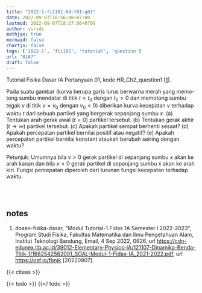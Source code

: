 ```yaml
---
title: "2022-1-fi1101-04-t01-q01"
date: 2022-09-07T16:56:00+07:00
lastmod: 2022-09-07T18:17:00+0700
author: viridi
mathjax: true
mermaid: false
chartjs: false
tags: ['2022-1', 'fi1101', 'tutorial', 'question']
url: "0167"
draft: false
---
```

Tutorial Fisika Dasar IA Pertanyaan 01, kode HR_Ch2_question1 [[1](#r01)].

Pada suatu gambar (kurva berupa garis lurus berwarna merah yang memo-tong sumbu mendatar di titik $t = t_0$ dengan $t_0 > 0$ dan memotong sumbu tegak $v$ di titik $v = v_0$ dengan $v_0 < 0$) diberikan kurva kecepatan $v$ terhadap waktu $t$ dari sebuah partikel yang bergerak sepanjang sumbu $x$. (a) Tentukan arah gerak awal ($t = 0$) partikel tersebut. (b) Tentukan gerak akhir ($t \rightarrow \infty$) partikel tersebut. (c) Apakah partikel sempat berhenti sesaat? (d) Apakah percepatan partikel bernilai positif atau negatif? (e) Apakah percepatan partikel bernilai konstant ataukah berubah seiring dengan waktu?

Petunjuk: Umumnya bila $v > 0$ gerak partikel di sepanjang sumbu $x$ akan ke arah kanan dan bila $v < 0$ gerak partikel di sepanjang sumbu $x$ akan ke arah kiri. Fungsi percepatan diperoleh dari turunan fungsi kecepatan terhadap waktu.

<ans style="color:white;">
a) Ke kiri; b) Ke kanan; c) Ya, saat v = 0; d) Positif, karena gradien v(t) selalu positif; e) Konstan, karena dv/dt bernilai tetap.
</ans>


## notes
1. <a name='r01'></a>dosen-fisika-dasar, "Modul Tutorial-1 Fidas 1A Semester I 2022-2023", Program Studi Fisika, Fakultas Matematika dan Ilmu Pengetahuan Alam, Institut Teknologi Bandung, Email, 4 Sep 2022, 0626, url <https://cdn-edunex.itb.ac.id/39012-Elementary-Physics-IA/121107-Dinamika-Benda-Titik-1/1662542562001_SOAL-Modul-1-Fidas-IA_2021-2022.pdf>, url <https://osf.io/fbnjk> [20220907].

{{< citeas >}}

{{< todo >}}
{{</ todo >}}